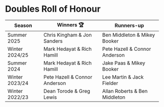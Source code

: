 # Doubles Roll of Honour

| Season         | Winners 🏆                    | Runners-up                    |
|----------------|-------------------------------|-------------------------------|
| Summer 2025    | Chris Kingham & Jon Sanders   | Ben Middleton & Mikey Booker  |
| Winter 2024/25 | Mark Hedayat & Rich Hamill    | Pete Hazell & Connor Anderson |
| Summer 2024    | Mark Hedayat & Rich Hamill    | Jake Paas & Mikey Booker      |
| Winter 2023/24 | Pete Hazell & Connor Anderson | Lee Martin & Jack Fielder     |
| Winter 2022/23 | Dean Torode & Greg Lewis      | Allan Roberts & Ben Middleton |
